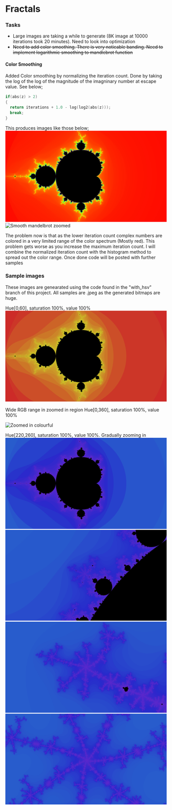 # Fractals

### Tasks

* Large images are taking a while to generate (8K image at 10000 iterations took 20 minutes). Need to look into optimization
* ~~Need to add color smoothing. There is very noticable banding. Need to implement logarithmic smoothing to mandlebrot function~~

#### Color Smoothing

Added Color smoothing by normalizing the iteration count. Done by taking the log of the log of the magnitude of the imagninary number at escape value. See below;

```cpp
if(abs(z) > 2)
{
  return iterations + 1.0 - log(log2(abs(z)));
  break;
}
```

This produces images like those below;
![Smooth mandelbrot](https://github.com/OzyOzk/fractals/blob/with_hsv/fractals/Samples/smooth1j.jpg)
![Smooth mandelbrot zoomed](https://github.com/OzyOzk/fractals/blob/with_hsv/fractals/Samples/smooth2j.jpg)

The problem now is that as the lower iteration count complex numbers are colored in a very limited range of the color spectrum (Mostly red). This problem gets worse as you increase the maximum iteration count. I will combine the normalized iteration count with the histogram method to spread out the color range. Once done code will be posted with further samples

### Sample images
These images are genearated using the code found in the "with_hsv" branch of this project. All samples are .jpeg as the generated bitmaps are huge.



Hue[0,60], saturation 100%, value 100%
![Large 8K image using limited hue region](https://github.com/OzyOzk/fractals/blob/with_hsv/fractals/Samples/main.jpg)

Wide RGB range in zoomed in region Hue[0,360], saturation 100%, value 100%

![Zoomed in colourful](https://github.com/OzyOzk/fractals/blob/with_hsv/fractals/Samples/Test10j.jpg)

Hue[220,260], saturation 100%, value 100%. Gradually zooming in
![Large 8K image using limited hue region](https://github.com/OzyOzk/fractals/blob/with_hsv/fractals/Samples/Test4j.jpg)
![Large 8K image using limited hue region](https://github.com/OzyOzk/fractals/blob/with_hsv/fractals/Samples/Test5j.jpg)
![Large 8K image using limited hue region](https://github.com/OzyOzk/fractals/blob/with_hsv/fractals/Samples/Test6j.jpg)
![Large 8K image using limited hue region](https://github.com/OzyOzk/fractals/blob/with_hsv/fractals/Samples/Test7j.jpg)


